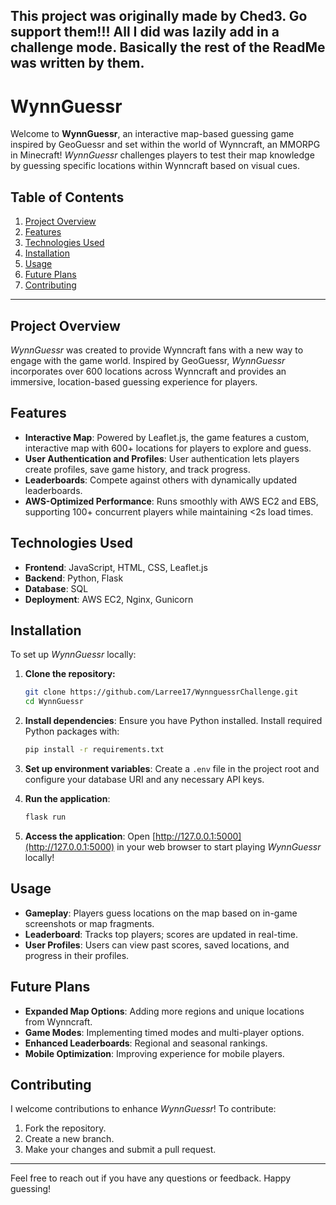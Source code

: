 This project was originally made by Ched3. Go support them!!! All I did was lazily add in a challenge mode. Basically the rest of the ReadMe was written by them.
---

# WynnGuessr

Welcome to **WynnGuessr**, an interactive map-based guessing game inspired by GeoGuessr and set within the world of Wynncraft, an MMORPG in Minecraft! *WynnGuessr* challenges players to test their map knowledge by guessing specific locations within Wynncraft based on visual cues.

## Table of Contents
1. [Project Overview](#project-overview)
2. [Features](#features)
3. [Technologies Used](#technologies-used)
4. [Installation](#installation)
5. [Usage](#usage)
6. [Future Plans](#future-plans)
7. [Contributing](#contributing)

---

## Project Overview
*WynnGuessr* was created to provide Wynncraft fans with a new way to engage with the game world. Inspired by GeoGuessr, *WynnGuessr* incorporates over 600 locations across Wynncraft and provides an immersive, location-based guessing experience for players.

## Features
- **Interactive Map**: Powered by Leaflet.js, the game features a custom, interactive map with 600+ locations for players to explore and guess.
- **User Authentication and Profiles**: User authentication lets players create profiles, save game history, and track progress.
- **Leaderboards**: Compete against others with dynamically updated leaderboards.
- **AWS-Optimized Performance**: Runs smoothly with AWS EC2 and EBS, supporting 100+ concurrent players while maintaining <2s load times.

## Technologies Used
- **Frontend**: JavaScript, HTML, CSS, Leaflet.js
- **Backend**: Python, Flask
- **Database**: SQL
- **Deployment**: AWS EC2, Nginx, Gunicorn

## Installation
To set up *WynnGuessr* locally:

1. **Clone the repository:**
    ```bash
    git clone https://github.com/Larree17/WynnguessrChallenge.git
    cd WynnGuessr
    ```

2. **Install dependencies**:
   Ensure you have Python installed. Install required Python packages with:
    ```bash
    pip install -r requirements.txt
    ```

3. **Set up environment variables**:
   Create a `.env` file in the project root and configure your database URI and any necessary API keys.

4. **Run the application**:
    ```bash
    flask run
    ```

5. **Access the application**:
   Open [http://127.0.0.1:5000](http://127.0.0.1:5000) in your web browser to start playing *WynnGuessr* locally!

## Usage
- **Gameplay**: Players guess locations on the map based on in-game screenshots or map fragments.
- **Leaderboard**: Tracks top players; scores are updated in real-time.
- **User Profiles**: Users can view past scores, saved locations, and progress in their profiles.

## Future Plans
- **Expanded Map Options**: Adding more regions and unique locations from Wynncraft.
- **Game Modes**: Implementing timed modes and multi-player options.
- **Enhanced Leaderboards**: Regional and seasonal rankings.
- **Mobile Optimization**: Improving experience for mobile players.

## Contributing
I welcome contributions to enhance *WynnGuessr*! To contribute:
1. Fork the repository.
2. Create a new branch.
3. Make your changes and submit a pull request.

---

Feel free to reach out if you have any questions or feedback. Happy guessing!

